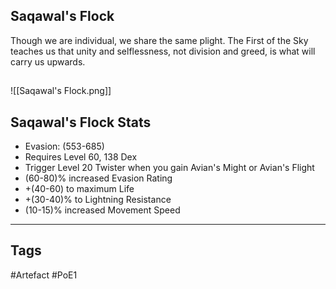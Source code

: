 ## Saqawal's Flock
Though we are individual, we share the same plight.
The First of the Sky teaches us that unity and selflessness, not division and greed, is what will carry us upwards.
##
![[Saqawal's Flock.png]]
## Saqawal's Flock Stats
- Evasion: (553-685)
- Requires Level 60, 138 Dex
- Trigger Level 20 Twister when you gain Avian's Might or Avian's Flight
- (60-80)% increased Evasion Rating
- +(40-60) to maximum Life
- +(30-40)% to Lightning Resistance
- (10-15)% increased Movement Speed


---
## Tags
#Artefact
#PoE1